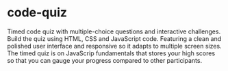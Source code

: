 # code-quiz
Timed code quiz with multiple-choice questions and interactive challenges.  Build the quiz using HTML, CSS and JavaScript code.
Featuring a clean and polished user interface and responsive so it adapts to multiple screen sizes.
The timed quiz is on JavaScrip fundamentals that stores your high scores so that you can gauge your progress compared to other participants.
